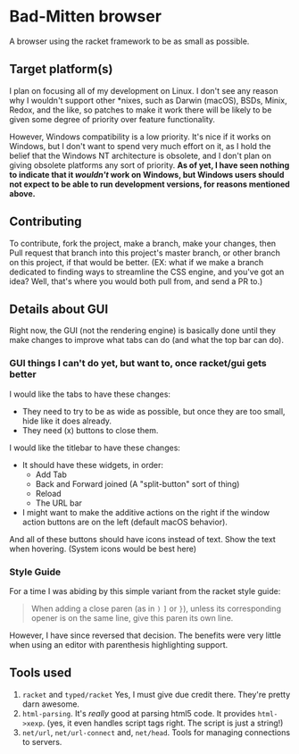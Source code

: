 # Bad-Mitten browser

A browser using the racket framework to be as small as possible.

## Target platform(s)

I plan on focusing all of my development on Linux. I don't see any reason why I
wouldn't support other \*nixes, such as Darwin (macOS), BSDs, Minix, Redox, and
the like, so patches to make it work there will be likely to be given some
degree of priority over feature functionality.

However, Windows compatibility is a low priority. It's nice if it works on
Windows, but I don't want to spend very much effort on it, as I hold the belief
that the Windows NT architecture is obsolete, and I don't plan on giving
obsolete platforms any sort of priority.
**As of yet, I have seen nothing to indicate that it _wouldn't_ work on Windows,
but Windows users should not expect to be able to run development versions, for
reasons mentioned above.**

## Contributing

To contribute, fork the project, make a branch, make your changes, then Pull
request that branch into this project's master branch, or other branch on this
project, if that would be better. (EX: what if we make a branch dedicated to
finding ways to streamline the CSS engine, and you've got an idea? Well, that's
where you would both pull from, and send a PR to.)

## Details about GUI

Right now, the GUI (not the rendering engine) is basically done until they make
changes to improve what tabs can do (and what the top bar can do).

### GUI things I can't do yet, but want to, once racket/gui gets better

I would like the tabs to have these changes:

- They need to try to be as wide as possible, but once they are too small, hide
  like it does already.
- They need (x) buttons to close them.

I would like the titlebar to have these changes:

- It should have these widgets, in order:
  - Add Tab
  - Back and Forward joined (A "split-button" sort of thing)
  - Reload
  - The URL bar
- I might want to make the additive actions on the right if the window action
  buttons are on the left (default macOS behavior).

And all of these buttons should have icons instead of text. Show the text when
hovering. (System icons would be best here)

### Style Guide

For a time I was abiding by this simple variant from the racket style guide:

> When adding a close paren (as in `)` `]` or `}`), unless its corresponding
> opener is on the same line, give this paren its own line.

However, I have since reversed that decision. The benefits were very little
when using an editor with parenthesis highlighting support.

## Tools used

1. `racket` and `typed/racket` Yes, I must give due credit there. They're
   pretty darn awesome.
2. `html-parsing`. It's _really_ good at parsing html5 code.
   It provides `html->xexp`. (yes, it even handles script tags right. The
   script is just a string!)
3. `net/url`, `net/url-connect` and, `net/head`. Tools for managing connections
   to servers.
